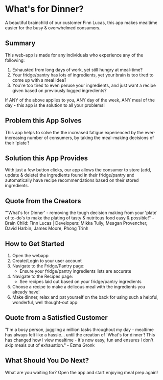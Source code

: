 # What's for Dinner? #
A beautiful brainchild of our customer Finn Lucas, this app makes mealtime easier for the busy & overwhelmed consumers.
<!--
> This material was originally posted [here](http://www.quora.com/What-is-Amazons-approach-to-product-development-and-product-management). It is reproduced here for posterities sake.

There is an approach called "working backwards" that is widely used at Amazon. They work backwards from the customer, rather than starting with an idea for a product and trying to bolt customers onto it. While working backwards can be applied to any specific product decision, using this approach is especially important when developing new products or features.

For new initiatives a product manager typically starts by writing an internal press release announcing the finished product. The target audience for the press release is the new/updated product's customers, which can be retail customers or internal users of a tool or technology. Internal press releases are centered around the customer problem, how current solutions (internal or external) fail, and how the new product will blow away existing solutions.

If the benefits listed don't sound very interesting or exciting to customers, then perhaps they're not (and shouldn't be built). Instead, the product manager should keep iterating on the press release until they've come up with benefits that actually sound like benefits. Iterating on a press release is a lot less expensive than iterating on the product itself (and quicker!).

If the press release is more than a page and a half, it is probably too long. Keep it simple. 3-4 sentences for most paragraphs. Cut out the fat. Don't make it into a spec. You can accompany the press release with a FAQ that answers all of the other business or execution questions so the press release can stay focused on what the customer gets. My rule of thumb is that if the press release is hard to write, then the product is probably going to suck. Keep working at it until the outline for each paragraph flows.

Oh, and I also like to write press-releases in what I call "Oprah-speak" for mainstream consumer products. Imagine you're sitting on Oprah's couch and have just explained the product to her, and then you listen as she explains it to her audience. That's "Oprah-speak", not "Geek-speak".

Once the project moves into development, the press release can be used as a touchstone; a guiding light. The product team can ask themselves, "Are we building what is in the press release?" If they find they're spending time building things that aren't in the press release (overbuilding), they need to ask themselves why. This keeps product development focused on achieving the customer benefits and not building extraneous stuff that takes longer to build, takes resources to maintain, and doesn't provide real customer benefit (at least not enough to warrant inclusion in the press release).
 -->

## Summary ##
  This web-app is made for any individuals who experience any of the following:
  1. Exhausted from long days of work, yet still hungry at meal-time?
  2. Your fridge/pantry has lots of ingredients, yet your brain is too tired to come up with a meal idea?
  3. You're too tired to even peruse your ingredients, and just want a recipe given based on previously logged ingredients?

  If ANY of the above applies to you, ANY day of the week, ANY meal of the day - this app is the solution to all your problems!


## Problem this App Solves ##
  This app helps to solve the the increased fatigue experienced by the ever-increasing number of consumers, by taking the meal-making decisions of their 'plate'!

## Solution this App Provides ##
  With just a few button clicks, our app allows the consumer to store (add, update & delete) the ingredients found in their fridge/pantry and automatically have recipe recommendations based on their stored ingredients.

## Quote from the Creators ##
  "'What's for Dinner' - removing the tough decision making from your 'plate' of to-do's to make the plating of tasty & nutritous food easy & possible!" - Brain Child: Finn Lucas | Developers: Mikka Tully, Meagan Provencher, David Harbin, James Moore, Phong Trinh

## How to Get Started ##
  1. Open the webapp
  2. Create/Login to your user account
  3. Navigate to the Fridge/Pantry page:
      * Ensure your fridge/pantry ingredients lists are accurate
  4. Navigate to the Recipes page:
      * See recipes laid out based on your fridge/pantry ingredients
  5. Choose a recipe to make a delicous meal with the ingredients you already have!
  6. Make dinner, relax and pat yourself on the back for using such a helpful, wonderful, well thought-out app

## Quote from a Satisfied Customer ##
  "I'm a busy person, juggling a million tasks throughout my day - mealtime has always felt like a hassle... until the creation of 'What's for dinner'! This has changed how I view mealtime - it's now easy, fun and ensures I don't skip meals out of exhaustion." - Ezma Gronk

## What Should You Do Next? ##
  What are you waiting for? Open the app and start enjoying meal prep again!
